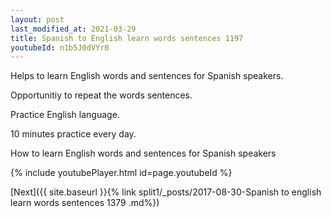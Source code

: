 ```yaml
---
layout: post
last_modified_at: 2021-03-29
title: Spanish to English learn words sentences 1197 
youtubeId: n1b5J0dVYr0
---
```

 
 
Helps to learn English words and sentences for Spanish speakers.

Opportunitiy to repeat the words sentences. 

Practice English language. 
 
10 minutes practice every day. 
 
How to learn English words and sentences for Spanish speakers 
 
{% include youtubePlayer.html id=page.youtubeId %}
 
 
[Next]({{ site.baseurl }}{% link  split1/_posts/2017-08-30-Spanish to english learn words sentences 1379 .md%})
 

